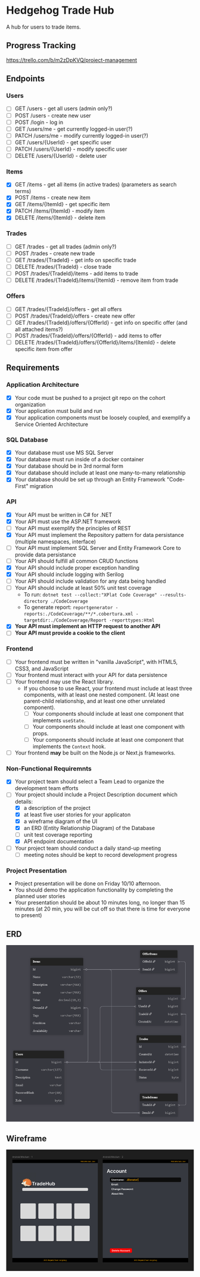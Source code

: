 # Hedgehog Trade Hub

A hub for users to trade items. 

## Progress Tracking

https://trello.com/b/m2zDpKVQ/project-management

## Endpoints

### Users

- [ ] GET /users - get all users (admin only?)
- [ ] POST /users - create new user
- [ ] POST /login - log in
- [ ] GET /users/me - get currently logged-in user(?)
- [ ] PATCH /users/me - modify currently logged-in user(?)
- [ ] GET /users/{UserId} - get specific user
- [ ] PATCH /users/{UserId} - modify specific user
- [ ] DELETE /users/{UserId} - delete user

### Items

- [X] GET /items - get all items (in active trades) (parameters as search terms)
- [X] POST /items - create new item
- [X] GET /items/{ItemId} - get specific item
- [X] PATCH /items/{ItemId} - modify item
- [X] DELETE /items/{ItemId} - delete item

### Trades

- [ ] GET /trades - get all trades (admin only?)
- [ ] POST /trades - create new trade
- [ ] GET /trades/{TradeId} - get info on specific trade
- [ ] DELETE /trades/{TradeId} - close trade
- [ ] POST /trades/{TradeId}/items - add items to trade
- [ ] DELETE /trades/{TradeId}/items/{ItemId} - remove item from trade

### Offers

- [ ] GET /trades/{TradeId}/offers - get all offers
- [ ] POST /trades/{TradeId}/offers - create new offer
- [ ] GET /trades/{TradeId}/offers/{OfferId} - get info on specific offer (and all attached items?)
- [ ] POST /trades/{TradeId}/offers/{OfferId} - add items to offer
- [ ] DELETE /trades/{TradeId}/offers/{OfferId}/items/{ItemId} - delete specific item from offer

## Requirements

### Application Architecture

- [X] Your code must be pushed to a project git repo on the cohort organization
- [X] Your application must build and run
- [X] Your application components must be loosely coupled, and exemplify a Service Oriented Architecture

### SQL Database

- [X] Your database must use MS SQL Server
- [X] Your database must run inside of a docker container
- [X] Your database should be in 3rd normal form
- [X] Your database should include at least one many-to-many relationship
- [X] Your database should be set up through an Entity Framework "Code-First" migration

### API

- [X] Your API must be written in C# for .NET
- [X] Your API must use the ASP.NET framework
- [ ] Your API must exemplify the principles of REST
- [X] Your API must implement the Repository pattern for data persistance (multiple namespaces, interface)
- [ ] Your API must implement SQL Server and Entity Framework Core to provide data persistance
- [ ] Your API should fulfill all common CRUD functions
- [X] Your API should include proper exception handling
- [X] Your API should include logging with Serilog
- [ ] Your API should include validation for any data being handled
- [ ] Your API should include at least 50% unit test coverage
  - To run: `dotnet test --collect:"XPlat Code Coverage" --results-directory ./CodeCoverage`
  - To generate report: `reportgenerator -reports:./CodeCoverage/**/*.cobertura.xml -targetdir:./CodeCoverage/Report -reporttypes:Html`
- [X] **Your API must implement an HTTP request to another API**
- [ ] **Your API must provide a cookie to the client**

### Frontend

- [ ] Your frontend must be written in "vanilla JavaScript", with HTML5, CSS3, and JavaScript
- [ ] Your frontend must interact with your API for data persistence
- [ ] Your frontend may use the React library.
    - If you choose to use React, your frontend must include at least three components, with at least one nested component. (At least one parent-child relationship, and at least one other unrelated component).
        - [ ] Your components should include at least one component that implements `useState`.
        - [ ] Your components should include at least one component with props.
        - [ ] Your components should include at least one component that implements the `Context` hook.
- [ ] Your frontend __may__ be built on the Node.js or Next.js frameworks.

### Non-Functional Requiremnts

- [X] Your project team should select a Team Lead to organize the development team efforts
- [ ] Your project should include a Project Description document which details:
    - [X] a description of the project
    - [X] at least five user stories for your applicaton
    - [X] a wireframe diagram of the UI
    - [X] an ERD (Entity Relationship Diagram) of the Database
    - [ ] unit test coverage reporting
    - [X] API endpoint documentation
- [ ] Your project team should conduct a daily stand-up meeting
    - [ ] meeting notes should be kept to record development progress

### Project Presentation

- Project presentation will be done on Friday 10/10 afternoon.
- You should demo the application functionality by completing the planned user stories
- Your presentation should be about 10 minutes long, no longer than 15 minutes (at 20 min, you will be cut off so that there is time for everyone to present)

## ERD

![ERD](erdmk2.png)

## Wireframe

![Wireframe](wireframemk1.png)
